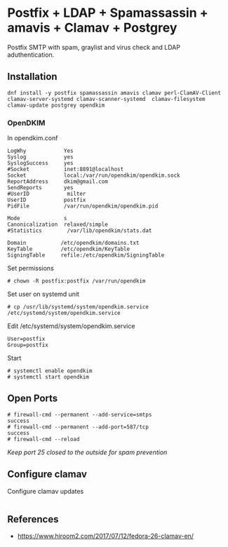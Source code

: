 # Postfix + LDAP + Spamassassin + amavis + Clamav + Postgrey

Postfix SMTP with spam, graylist and virus check and LDAP aduthentication.

## Installation

```
dnf install -y postfix spamassassin amavis clamav perl-ClamAV-Client clamav-server-systemd clamav-scanner-systemd  clamav-filesystem clamav-update postgrey opendkim
```

### OpenDKIM

In opendkim.conf
```
LogWhy            Yes
Syslog            yes
SyslogSuccess     yes
#Socket           inet:8891@localhost
Socket            local:/var/run/opendkim/opendkim.sock
ReportAddress     dkim@gmail.com
SendReports       yes
#UserID            milter
UserID            postfix
PidFile           /var/run/opendkim/opendkim.pid

Mode              s
Canonicalization  relaxed/simple
#Statistics        /var/lib/opendkim/stats.dat

Domain           /etc/opendkim/domains.txt
KeyTable         /etc/opendkim/KeyTable
SigningTable     refile:/etc/opendkim/SigningTable
```

Set permissions

```
# chown -R postfix:postfix /var/run/opendkim
```

Set user on systemd unit

```
# cp /usr/lib/systemd/system/opendkim.service /etc/systemd/system/opendkim.service
```

Edit /etc/systemd/system/opendkim.service

```
User=postfix
Group=postfix
```


Start 
```
# systemctl enable opendkim
# systemctl start opendkim
```

## Open Ports

```
# firewall-cmd --permanent --add-service=smtps
success
# firewall-cmd --permanent --add-port=587/tcp
success
# firewall-cmd --reload
```

*Keep port 25 closed to the outside for spam prevention*

## Configure clamav

Configure clamav updates
```

```


## References
* https://www.hiroom2.com/2017/07/12/fedora-26-clamav-en/
